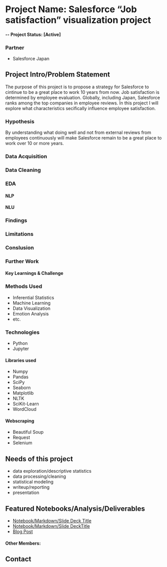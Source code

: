 # Project Name: Salesforce “Job satisfaction” visualization project


#### -- Project Status: [Active]

### Partner
* Salesforce Japan

## Project Intro/Problem Statement
The purpose of this project is to propose a strategy for Salesforce to cintinue to be a great place to work 10 years from now. 
Job satisfaction is determined by employee evaluation.
Globally, including Japan, Salesforce ranks among the top companies in employee reviews.
In this project I will explore what characteristics secifically influence employee satisfaction.

### Hypothesis
By understanding what doing well and not from external reviews from employees continuously will make Salesforce remain to be a great place to work over 10 or more years.

### Data Acquisition
### Data Cleaning
### EDA
#### NLP
#### NLU
### Findings
### Limitations
### Conslusion
### Further Work
#### Key Learnings & Challenge

### Methods Used
* Inferential Statistics
* Machine Learning
* Data Visualization
* Emotion Analysis
* etc.

### Technologies
* Python
* Jupyter

#### Libraries used
* Numpy
* Pandas
* SciPy
* Seaborn
* Matplotlib
* NLTK
* SciKit-Learn
* WordCloud
#### Webscraping
* Beautiful Soup
* Request
* Selenium


## Needs of this project

- data exploration/descriptive statistics
- data processing/cleaning
- statistical modeling
- writeup/reporting
- presentation


## Featured Notebooks/Analysis/Deliverables
* [Notebook/Markdown/Slide Deck Title](link)
* [Notebook/Markdown/Slide DeckTitle](link)
* [Blog Post](link)


#### Other Members:


## Contact

